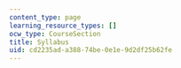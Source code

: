 ```yaml
---
content_type: page
learning_resource_types: []
ocw_type: CourseSection
title: Syllabus
uid: cd2235ad-a388-74be-0e1e-9d2df25b62fe
---
```

